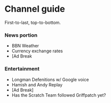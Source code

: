 # Channel guide
First-to-last, top-to-bottom.
### News portion
- BBN Weather
- Currency exchange rates
- [Ad Break
### Entertainment
- Longman Defenitions w/ Google voice
- Hamish and Andy Replay
- [Ad Break]
- Has the Scratch Team followed Griffpatch yet?
